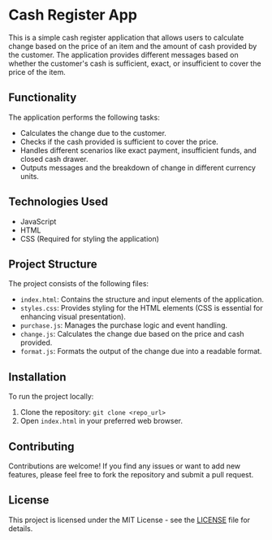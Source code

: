 # Cash Register App

This is a simple cash register application that allows users to calculate change based on the price of an item and the amount of cash provided by the customer. The application provides different messages based on whether the customer's cash is sufficient, exact, or insufficient to cover the price of the item.

## Functionality

The application performs the following tasks:
- Calculates the change due to the customer.
- Checks if the cash provided is sufficient to cover the price.
- Handles different scenarios like exact payment, insufficient funds, and closed cash drawer.
- Outputs messages and the breakdown of change in different currency units.

## Technologies Used

- JavaScript
- HTML
- CSS (Required for styling the application)

## Project Structure

The project consists of the following files:
- `index.html`: Contains the structure and input elements of the application.
- `styles.css`: Provides styling for the HTML elements (CSS is essential for enhancing visual presentation).
- `purchase.js`: Manages the purchase logic and event handling.
- `change.js`: Calculates the change due based on the price and cash provided.
- `format.js`: Formats the output of the change due into a readable format.

## Installation

To run the project locally:
1. Clone the repository: `git clone <repo_url>`
2. Open `index.html` in your preferred web browser.

## Contributing

Contributions are welcome! If you find any issues or want to add new features, please feel free to fork the repository and submit a pull request.

## License

This project is licensed under the MIT License - see the [LICENSE](LICENSE) file for details.
